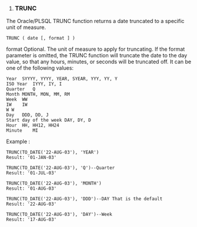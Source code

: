 1.  ### TRUNC
  The Oracle/PLSQL TRUNC function returns a date truncated to a specific unit of measure.
  ```
  TRUNC ( date [, format ] )
  ```
  format
  Optional. The unit of measure to apply for truncating. If the format parameter is omitted, the TRUNC function will truncate the date to the day value, so that any hours, minutes, or seconds will be truncated off. It can be one of the following values:
  ```
  Year	SYYYY, YYYY, YEAR, SYEAR, YYY, YY, Y
  ISO Year	IYYY, IY, I
  Quarter	Q
  Month	MONTH, MON, MM, RM
  Week	WW
  IW	IW
  W	W
  Day	DDD, DD, J
  Start day of the week	DAY, DY, D
  Hour	HH, HH12, HH24
  Minute	MI
  ```
  Example :
  ```
  TRUNC(TO_DATE('22-AUG-03'), 'YEAR')
  Result: '01-JAN-03'

  TRUNC(TO_DATE('22-AUG-03'), 'Q')--Quarter
  Result: '01-JUL-03'

  TRUNC(TO_DATE('22-AUG-03'), 'MONTH')
  Result: '01-AUG-03'

  TRUNC(TO_DATE('22-AUG-03'), 'DDD')--DAY That is the default
  Result: '22-AUG-03'

  TRUNC(TO_DATE('22-AUG-03'), 'DAY')--Week
  Result: '17-AUG-03'
  ```
